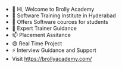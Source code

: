 - 👋 Hi, Welcome to Brolly Academy
- 👀 Software Training institute in Hyderabad 
- 🌱 Offers Software cources for students
- 💞️ Expert Trainer Guidance 
- 📫 Placement Assitance 
- 😄 Real Time Project
- ⚡ Interview Guidance and Support
- Visit https://brollyacademy.com/ 

<!---
brollyeducation/brollyeducation is a ✨ special ✨ repository because its `README.md` (this file) appears on your GitHub profile.
You can click the Preview link to take a look at your changes.
--->
